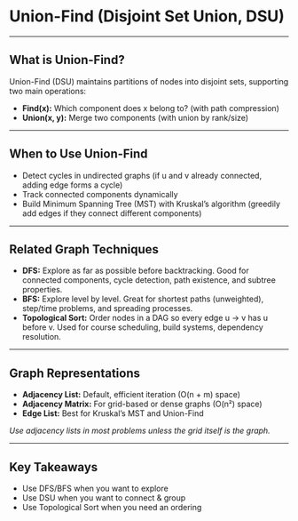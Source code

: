 
# Union-Find (Disjoint Set Union, DSU)

---

## What is Union-Find?
Union-Find (DSU) maintains partitions of nodes into disjoint sets, supporting two main operations:
- **Find(x):** Which component does x belong to? (with path compression)
- **Union(x, y):** Merge two components (with union by rank/size)

---

## When to Use Union-Find

- Detect cycles in undirected graphs (if u and v already connected, adding edge forms a cycle)
- Track connected components dynamically
- Build Minimum Spanning Tree (MST) with Kruskal’s algorithm (greedily add edges if they connect different components)

---

## Related Graph Techniques

- **DFS:** Explore as far as possible before backtracking. Good for connected components, cycle detection, path existence, and subtree properties.
- **BFS:** Explore level by level. Great for shortest paths (unweighted), step/time problems, and spreading processes.
- **Topological Sort:** Order nodes in a DAG so every edge u → v has u before v. Used for course scheduling, build systems, dependency resolution.

---

## Graph Representations

- **Adjacency List:** Default, efficient iteration (O(n + m) space)
- **Adjacency Matrix:** For grid-based or dense graphs (O(n²) space)
- **Edge List:** Best for Kruskal’s MST and Union-Find

*Use adjacency lists in most problems unless the grid itself is the graph.*

---

## Key Takeaways

- Use DFS/BFS when you want to explore
- Use DSU when you want to connect & group
- Use Topological Sort when you need an ordering